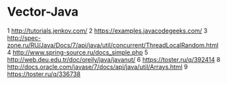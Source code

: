# Vector-Java
1 http://tutorials.jenkov.com/ 
2 https://examples.javacodegeeks.com/
3 http://spec-zone.ru/RU/Java/Docs/7/api/java/util/concurrent/ThreadLocalRandom.html
4 http://www.spring-source.ru/docs_simple.php
5 http://web.deu.edu.tr/doc/oreily/java/javanut/
6 https://toster.ru/q/392414
8 http://docs.oracle.com/javase/7/docs/api/java/util/Arrays.html
9 https://toster.ru/q/336738
